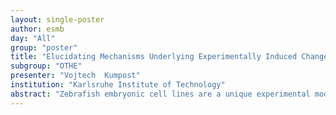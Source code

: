 ```yaml
---
layout: single-poster
author: esmb
day: "All"
group: "poster"
title: "Elucidating Mechanisms Underlying Experimentally Induced Changes in the Zebrafish Circadian Clock"
subgroup: "OTHE"
presenter: "Vojtech  Kumpost"
institution: "Karlsruhe Institute of Technology"
abstract: "Zebrafish embryonic cell lines are a unique experimental model of the circadian regulation in vertebrates. They can be directly paced by external light stimuli and the oscillatory dynamics of gene expression can be monitored by luciferase reporter assays. These assays are designed to convert transcriptional activation to bioluminescence with an excellent time resolution and obvious changes in the measured waveforms can be observed as a result of light stimuli, gene knockouts or drug treatment. Here, we aim to utilize mathematical modeling to clarify how those changes in the recorded data correspond to the specific cellular mechanisms that generate them. We start with a simplified ODE Kim-Forger model proposed for the mammalian clock. This model consists of three state variables connected in a single negative feedback loop, which represents the core mechanism of the circadian clock mechanism. The model is further adjusted to correspond to the specifics of the zebrafish circadian regulatory system. Next, we validate the proposed model on a previously published data set with a variety of light-pacing regimes. In our further work, we will use stochastic modeling to account for molecular noise on the single-cell level that affects the observed dynamics of the recorded cell population. Finally, we plan to quantify the effect of a variety of drug treatments by fitting the model parameters to the drug-treated cell cultures and exploring the parameter space that can explain such variations. Our work represents a novel approach to studying bioluminescence recordings of zebrafish embryonic cell lines and aims to better quantify the observed differences due to drug treatments."
---
```

